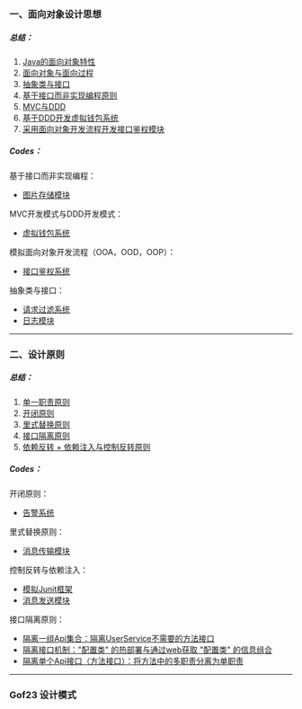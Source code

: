 ### 一、面向对象设计思想

##### 总结：

1. [Java的面向对象特性](https://github.com/whl-1998/DesignPattern/blob/master/src/com/whl/summaries/%E8%AE%BE%E8%AE%A1%E5%8E%9F%E5%88%99%E4%B8%8E%E6%80%9D%E6%83%B3%EF%BC%9A%E9%9D%A2%E5%90%91%E5%AF%B9%E8%B1%A1/01_Java%E7%9A%84%E9%9D%A2%E5%90%91%E5%AF%B9%E8%B1%A1%E7%89%B9%E6%80%A7.md)
2. [面向对象与面向过程](https://github.com/whl-1998/DesignPattern/blob/master/src/com/whl/summaries/%E8%AE%BE%E8%AE%A1%E5%8E%9F%E5%88%99%E4%B8%8E%E6%80%9D%E6%83%B3%EF%BC%9A%E9%9D%A2%E5%90%91%E5%AF%B9%E8%B1%A1/02_%E9%9D%A2%E5%90%91%E5%AF%B9%E8%B1%A1%E4%B8%8E%E9%9D%A2%E5%90%91%E8%BF%87%E7%A8%8B.md)
3. [抽象类与接口](https://github.com/whl-1998/DesignPattern/blob/master/src/com/whl/summaries/%E8%AE%BE%E8%AE%A1%E5%8E%9F%E5%88%99%E4%B8%8E%E6%80%9D%E6%83%B3%EF%BC%9A%E9%9D%A2%E5%90%91%E5%AF%B9%E8%B1%A1/03_%E6%8E%A5%E5%8F%A3%E5%92%8C%E6%8A%BD%E8%B1%A1%E7%B1%BB.md)
4. [基于接口而非实现编程原则](https://github.com/whl-1998/DesignPattern/blob/master/src/com/whl/summaries/%E8%AE%BE%E8%AE%A1%E5%8E%9F%E5%88%99%E4%B8%8E%E6%80%9D%E6%83%B3%EF%BC%9A%E9%9D%A2%E5%90%91%E5%AF%B9%E8%B1%A1/04_%E5%9F%BA%E4%BA%8E%E6%8E%A5%E5%8F%A3%E8%80%8C%E9%9D%9E%E5%AE%9E%E7%8E%B0%E7%BC%96%E7%A8%8B%E5%8E%9F%E5%88%99.md)
5. [MVC与DDD](https://github.com/whl-1998/DesignPattern/blob/master/src/com/whl/summaries/%E8%AE%BE%E8%AE%A1%E5%8E%9F%E5%88%99%E4%B8%8E%E6%80%9D%E6%83%B3%EF%BC%9A%E9%9D%A2%E5%90%91%E5%AF%B9%E8%B1%A1/06_%E8%B4%AB%E8%A1%80%E6%A8%A1%E5%9E%8B%E4%B8%8E%E5%85%85%E8%A1%80%E6%A8%A1%E5%9E%8B.md)
6. [基于DDD开发虚拟钱包系统](https://github.com/whl-1998/DesignPattern/blob/master/src/com/whl/summaries/%E8%AE%BE%E8%AE%A1%E5%8E%9F%E5%88%99%E4%B8%8E%E6%80%9D%E6%83%B3%EF%BC%9A%E9%9D%A2%E5%90%91%E5%AF%B9%E8%B1%A1/07_%E5%9F%BA%E4%BA%8EDDD%E6%A8%A1%E5%9E%8B%E7%9A%84%E8%99%9A%E6%8B%9F%E9%92%B1%E5%8C%85%E7%B3%BB%E7%BB%9F%E5%BC%80%E5%8F%91.md)
7. [采用面向对象开发流程开发接口鉴权模块](https://github.com/whl-1998/DesignPattern/blob/master/src/com/whl/summaries/%E8%AE%BE%E8%AE%A1%E5%8E%9F%E5%88%99%E4%B8%8E%E6%80%9D%E6%83%B3%EF%BC%9A%E9%9D%A2%E5%90%91%E5%AF%B9%E8%B1%A1/08_%E5%AF%B9%E6%8E%A5%E5%8F%A3%E9%89%B4%E6%9D%83%E5%8A%9F%E8%83%BD%E5%BC%80%E5%8F%91%E8%BF%9B%E8%A1%8C%E9%9D%A2%E5%90%91%E5%AF%B9%E8%B1%A1%E5%88%86%E6%9E%90.md)

##### Codes：

基于接口而非实现编程：

* [图片存储模块](https://github.com/whl-1998/DesignPattern/tree/master/src/com/whl/codes/oop/basedOnInterface/imgStoreSystem)

MVC开发模式与DDD开发模式：

* [虚拟钱包系统](https://github.com/whl-1998/DesignPattern/tree/master/src/com/whl/codes/oop/mvcAndDDD/VirtualWalletSystem)

模拟面向对象开发流程（OOA，OOD，OOP）：

* [接口鉴权系统](https://github.com/whl-1998/DesignPattern/tree/master/src/com/whl/codes/oop/apiRPCsystem)

抽象类与接口：

* [请求过滤系统](https://github.com/whl-1998/DesignPattern/tree/master/src/com/whl/codes/oop/abstractClassAndInterface/filterSystem)
* [日志模块](https://github.com/whl-1998/DesignPattern/tree/master/src/com/whl/codes/oop/abstractClassAndInterface/logSystem)

****

### 二、设计原则

##### 总结：

1. [单一职责原则](https://github.com/whl-1998/DesignPattern/blob/master/src/com/whl/summaries/%E8%AE%BE%E8%AE%A1%E5%8E%9F%E5%88%99%E4%B8%8E%E6%80%9D%E6%83%B3%EF%BC%9A%E8%AE%BE%E8%AE%A1%E5%8E%9F%E5%88%99/01_SOLID_%E5%8D%95%E4%B8%80%E8%81%8C%E8%B4%A3%E5%8E%9F%E5%88%99.md)
2. [开闭原则](https://github.com/whl-1998/DesignPattern/blob/master/src/com/whl/summaries/%E8%AE%BE%E8%AE%A1%E5%8E%9F%E5%88%99%E4%B8%8E%E6%80%9D%E6%83%B3%EF%BC%9A%E8%AE%BE%E8%AE%A1%E5%8E%9F%E5%88%99/02_SOLID_%E5%BC%80%E9%97%AD%E5%8E%9F%E5%88%99.md)
3. [里式替换原则](https://github.com/whl-1998/DesignPattern/blob/master/src/com/whl/summaries/%E8%AE%BE%E8%AE%A1%E5%8E%9F%E5%88%99%E4%B8%8E%E6%80%9D%E6%83%B3%EF%BC%9A%E8%AE%BE%E8%AE%A1%E5%8E%9F%E5%88%99/03_SOLID_%E9%87%8C%E5%BC%8F%E6%9B%BF%E6%8D%A2%E5%8E%9F%E5%88%99.md)
4. [接口隔离原则](https://github.com/whl-1998/DesignPattern/blob/master/src/com/whl/summaries/%E8%AE%BE%E8%AE%A1%E5%8E%9F%E5%88%99%E4%B8%8E%E6%80%9D%E6%83%B3%EF%BC%9A%E8%AE%BE%E8%AE%A1%E5%8E%9F%E5%88%99/04_SOLID_%E6%8E%A5%E5%8F%A3%E9%9A%94%E7%A6%BB%E5%8E%9F%E5%88%99.md)
5. [依赖反转 + 依赖注入与控制反转原则](https://github.com/whl-1998/DesignPattern/blob/master/src/com/whl/summaries/%E8%AE%BE%E8%AE%A1%E5%8E%9F%E5%88%99%E4%B8%8E%E6%80%9D%E6%83%B3%EF%BC%9A%E8%AE%BE%E8%AE%A1%E5%8E%9F%E5%88%99/05_SOLID_%E4%BE%9D%E8%B5%96%E5%8F%8D%E8%BD%AC%E5%8E%9F%E5%88%99_%E4%BE%9D%E8%B5%96%E6%B3%A8%E5%85%A5%E4%B8%8E%E6%8E%A7%E5%88%B6%E5%8F%8D%E8%BD%AC.md)

##### Codes：

开闭原则：

* [告警系统](https://github.com/whl-1998/DesignPattern/tree/master/src/com/whl/codes/designPrinciples/openClosePrincipe/alertSystem)

里式替换原则：

* [消息传输模块](https://github.com/whl-1998/DesignPattern/tree/master/src/com/whl/codes/designPrinciples/liskovSubstitutionPrinciple/transportSystem)

控制反转与依赖注入：

* [模拟Junit框架](https://github.com/whl-1998/DesignPattern/tree/master/src/com/whl/codes/designPrinciples/iocAndDi/junitSystem)
* [消息发送模块](https://github.com/whl-1998/DesignPattern/tree/master/src/com/whl/codes/designPrinciples/iocAndDi/notifySystem)

接口隔离原则：

* [隔离一组Api集合：隔离UserService不需要的方法接口](https://github.com/whl-1998/DesignPattern/tree/master/src/com/whl/codes/designPrinciples/interfaceSegregationPrinciple/segregationApis)
* [隔离接口机制："配置类" 的热部署与通过web获取 "配置类" 的信息组合](https://github.com/whl-1998/DesignPattern/tree/master/src/com/whl/codes/designPrinciples/interfaceSegregationPrinciple/segregationInteface)
* [隔离单个Api接口（方法接口）：将方法中的多职责分离为单职责](https://github.com/whl-1998/DesignPattern/tree/master/src/com/whl/codes/designPrinciples/interfaceSegregationPrinciple/segregationSingleApi)

****

### Gof23 设计模式